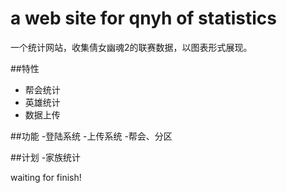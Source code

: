 ﻿# a web site for qnyh of statistics
一个统计网站，收集倩女幽魂2的联赛数据，以图表形式展现。

##特性
- 帮会统计
- 英雄统计
- 数据上传

##功能
-登陆系统
-上传系统
-帮会、分区

##计划
-家族统计

waiting for finish!



